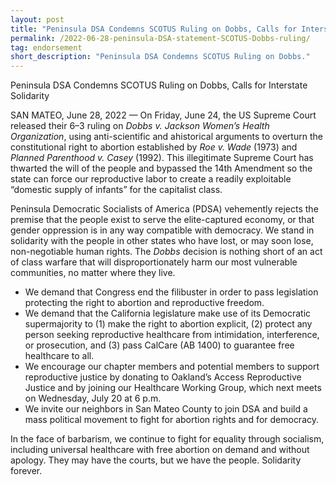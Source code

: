 ```yaml
---
layout: post 
title: "Peninsula DSA Condemns SCOTUS Ruling on Dobbs, Calls for Interstate Solidarity"
permalink: /2022-06-28-peninsula-DSA-statement-SCOTUS-Dobbs-ruling/
tag: endorsement
short_description: "Peninsula DSA Condemns SCOTUS Ruling on Dobbs."
---
```


Peninsula DSA Condemns SCOTUS Ruling on Dobbs, Calls for Interstate Solidarity

SAN MATEO, June 28, 2022 — On Friday, June 24, the US Supreme Court released their 6–3 ruling on *Dobbs v. Jackson Women’s Health Organization*, using anti-scientific and ahistorical arguments to overturn the constitutional right to abortion established by *Roe v. Wade* (1973) and *Planned Parenthood v. Casey* (1992). This illegitimate Supreme Court has thwarted the will of the people and bypassed the 14th Amendment so the state can force our reproductive labor to create a readily exploitable “domestic supply of infants” for the capitalist class. 

Peninsula Democratic Socialists of America (PDSA) vehemently rejects the premise that the people exist to serve the elite-captured economy, or that gender oppression is in any way compatible with democracy. We stand in solidarity with the people in other states who have lost, or may soon lose, non-negotiable human rights. The *Dobbs* decision is nothing short of an act of class warfare that will disproportionately harm our most vulnerable communities, no matter where they live. 

* We demand that Congress end the filibuster in order to pass legislation protecting the right to abortion and reproductive freedom. 
* We demand that the California legislature make use of its Democratic supermajority to (1) make the right to abortion explicit, (2) protect any person seeking reproductive healthcare from intimidation, interference, or prosecution, and (3) pass CalCare (AB 1400) to guarantee free healthcare to all.
* We encourage our chapter members and potential members to support reproductive justice by donating to Oakland’s Access Reproductive Justice and by joining our Healthcare Working Group, which next meets on Wednesday, July 20 at 6 p.m. 
* We invite our neighbors in San Mateo County to join DSA and build a mass political movement to fight for abortion rights and for democracy.

In the face of barbarism, we continue to fight for equality through socialism, including universal healthcare with free abortion on demand and without apology. They may have the courts, but we have the people. Solidarity forever.
